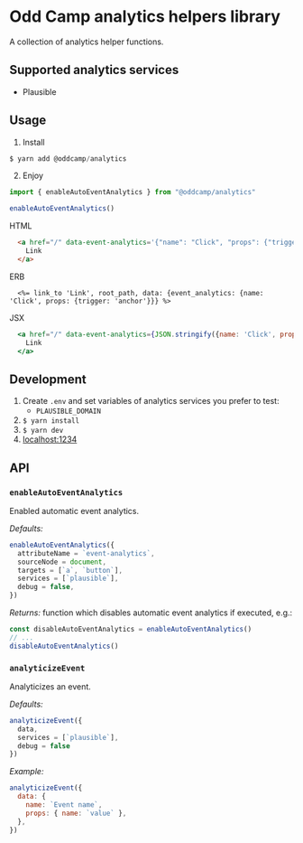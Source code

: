 # Odd Camp analytics helpers library

A collection of analytics helper functions.

## Supported analytics services

- Plausible

## Usage

1. Install

```js
$ yarn add @oddcamp/analytics
```

2. Enjoy

```js
import { enableAutoEventAnalytics } from "@oddcamp/analytics"

enableAutoEventAnalytics()
```

HTML

```html
  <a href="/" data-event-analytics='{"name": "Click", "props": {"trigger": "anchor"}}'>
    Link
  </a>
```

ERB

```erb
  <%= link_to 'Link', root_path, data: {event_analytics: {name: 'Click', props: {trigger: 'anchor'}}} %>
```

JSX

```jsx
  <a href="/" data-event-analytics={JSON.stringify({name: 'Click', props: {trigger: 'anchor'}})}>
    Link
  </a>
```

## Development

1. Create `.env` and set variables of analytics services you prefer to test:
    - `PLAUSIBLE_DOMAIN`
2. `$ yarn install`
3. `$ yarn dev`
3. [localhost:1234](http://localhost:1234)

## API

### `enableAutoEventAnalytics`

Enabled automatic event analytics.

_Defaults:_

```js
enableAutoEventAnalytics({
  attributeName = `event-analytics`,
  sourceNode = document,
  targets = [`a`, `button`],
  services = [`plausible`],
  debug = false,
})
```

_Returns:_ function which disables automatic event analytics if executed, e.g.:

```js
const disableAutoEventAnalytics = enableAutoEventAnalytics()
// ...
disableAutoEventAnalytics()
```

### `analyticizeEvent`

Analyticizes an event.

_Defaults:_

```js
analyticizeEvent({ 
  data, 
  services = [`plausible`],
  debug = false 
})
```

_Example:_

```js
analyticizeEvent({
  data: {
    name: `Event name`,
    props: { name: `value` },
  },
})
```
